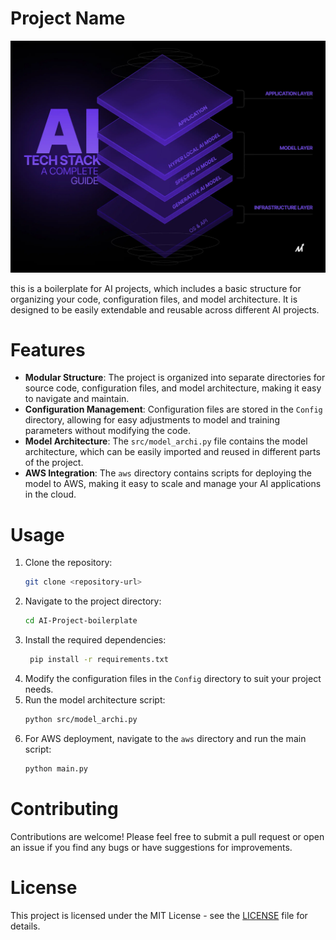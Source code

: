 # Project Name
![tech-stack](AI-tech.webp)

this is a boilerplate for AI projects, which includes a basic structure for organizing your code, configuration files, and model architecture. It is designed to be easily extendable and reusable across different AI projects.
# Features
- **Modular Structure**: The project is organized into separate directories for source code, configuration files, and model architecture, making it easy to navigate and maintain.
- **Configuration Management**: Configuration files are stored in the `Config` directory, allowing for easy adjustments to model and training parameters without modifying the code.
- **Model Architecture**: The `src/model_archi.py` file contains the model architecture, which can be easily imported and reused in different parts of the project. 
- **AWS Integration**: The `aws` directory contains scripts for deploying the model to AWS, making it easy to scale and manage your AI applications in the cloud.
# Usage
1. Clone the repository:
   ```bash
   git clone <repository-url>
   ```  
2. Navigate to the project directory:
   ```bash
   cd AI-Project-boilerplate
   ```
3. Install the required dependencies:
   ```bash
    pip install -r requirements.txt
    ```
4. Modify the configuration files in the `Config` directory to suit your project needs.
5. Run the model architecture script:
   ```bash
   python src/model_archi.py
   ```  
6. For AWS deployment, navigate to the `aws` directory and run the main script:
   ```bash
   python main.py
   ```
# Contributing
Contributions are welcome! Please feel free to submit a pull request or open an issue if you find any bugs or have suggestions for improvements.
# License
This project is licensed under the MIT License - see the [LICENSE](LICENSE) file for details.   
